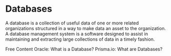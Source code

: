 # Databases

A database is a collection of useful data of one or more related organizations structured in a way to make data an asset to the organization. A database management system is a software designed to assist in maintaining and extracting large collections of data in a timely fashion.

<ResourceGroupTitle>Free Content</ResourceGroupTitle>
<BadgeLink colorScheme='yellow' badgeText='Read' href='https://www.oracle.com/database/what-is-database/'>Oracle: What is a Database?</BadgeLink>
<BadgeLink colorScheme='yellow' badgeText='Read' href='https://www.prisma.io/dataguide/intro/what-are-databases'>Prisma.io: What are Databases?</BadgeLink>
